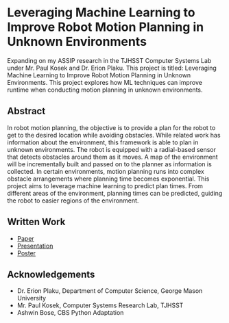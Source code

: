 # Leveraging Machine Learning to Improve Robot Motion Planning in Unknown Environments
Expanding on my ASSIP research in the TJHSST Computer Systems Lab under Mr. Paul Kosek and Dr. Erion Plaku. This project is titled: Leveraging Machine Learning to Improve Robot Motion Planning in Unknown Environments. This project explores how ML techniques can improve runtime when conducting motion planning in unknown environments.

## Abstract
In robot motion planning, the objective is to provide a plan for the robot to get to the desired location while avoiding obstacles. While related work has information about the environment, this framework is able to plan in unknown environments. The robot is equipped with a radial-based sensor that detects obstacles around them as it moves. A map of the environment will be incrementally built and passed on to the planner as information is collected. In certain environments, motion planning runs into complex obstacle arrangements where planning time becomes exponential. This project aims to leverage machine learning to predict plan times. From different areas of the environment, planning times can be predicted, guiding the robot to easier regions of the environment.

## Written Work
- [Paper](https://drive.google.com/file/d/1wRrrm3zCwx6JMVhs053PJu3pYS_z0RkW/view?usp=sharing)
- [Presentation](https://drive.google.com/file/d/1cAWbnIA_C8zHKM7hNQAbVmtdGeggH2wM/view?usp=sharing)
- [Poster](https://drive.google.com/file/d/1zPntp5m2zKRU2sReKiobFNckaguZU3St/view?usp=sharing)

## Acknowledgements
- Dr. Erion Plaku, Department of Computer Science, George Mason University
- Mr. Paul Kosek, Computer Systems Research Lab, TJHSST
- Ashwin Bose, CBS Python Adaptation
